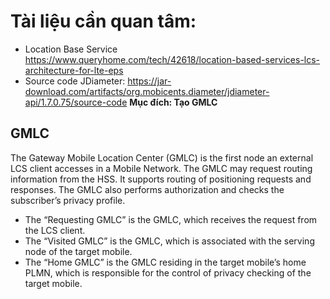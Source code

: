 # Tài liệu cần quan tâm:

- Location Base Service https://www.queryhome.com/tech/42618/location-based-services-lcs-architecture-for-lte-eps
- Source code JDiameter: https://jar-download.com/artifacts/org.mobicents.diameter/jdiameter-api/1.7.0.75/source-code
**Mục đích: Tạo GMLC**

## GMLC

The Gateway Mobile Location Center (GMLC) is the first node an external LCS client accesses in a Mobile Network. The GMLC may request routing information from the HSS. It supports routing of positioning requests and responses. The GMLC also performs authorization and checks the subscriber’s privacy profile.
- The “Requesting GMLC” is the GMLC, which receives the request from the LCS client.
- The “Visited GMLC” is the GMLC, which is associated with the serving node of the target mobile.
- The “Home GMLC” is the GMLC residing in the target mobile’s home PLMN, which is responsible for the control of privacy checking of the target mobile.
